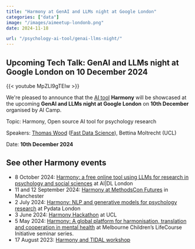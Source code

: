 ```yaml
---
title: "Harmony at GenAI and LLMs night at Google London"
categories: ["data"]
image: "/images/aimeetup-londonb.png"
date: 2024-11-18

url: "/psychology-ai-tool/genai-llms-night/"
---
```


## Upcoming Tech Talk: GenAI and LLMs night at Google London on 10 December 2024

{{< youtube MpZLl9gTEIw >}}

We're pleased to announce that the [AI tool](/psychology-ai-tool/) **Harmony** will be showcased at the upcoming **GenAI and LLMs night at Google London** on **10th December**  organised by AI Camp.

Topic: Harmony, Open source AI tool for psychology research

Speakers: [Thomas Wood](https://freelancedatascientist.net/) ([Fast Data Science](https://fastdatascience.com/)),  Bettina Moltrecht (UCL)

Date: **10th December 2024**



## See other Harmony events


* 8 October 2024: [Harmony: a free online tool using LLMs for research in psychology and social sciences](/psychology-ai-tool/aidl-meetup/)  at AI|DL London
* 11 and 12 September 2024: [Harmony at MethodsCon Futures](/ai-in-mental-health/harmony-at-methodscon-futures/
) in Manchester
* 2 July 2024: [Harmony: NLP and generative models for psychology research](/open-source-for-social-science/pydata-meetup/)  at Pydata London
* 3 June 2024: [Harmony Hackathon](/open-source-for-social-science/hackathon/) at UCL
* 5 May 2024: [Harmony: A global platform for harmonisation, translation and cooperation in mental health](/ai-in-mental-health/harmony-at-lifecourse-seminar/) at  Melbourne Children’s LifeCourse Initiative seminar series.
* 17 August 2023: [Harmony and TIDAL workshop](/ai-in-mental-health/harmony-and-tidal-workshop)
